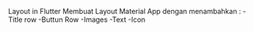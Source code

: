 Layout in Flutter
Membuat Layout Material App dengan menambahkan :
-Title row
-Buttun Row
-Images 
-Text 
-Icon
